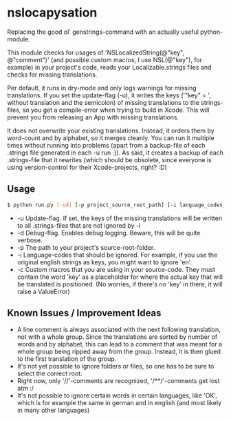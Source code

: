 nslocapysation
============

Replacing the good ol' genstrings-command with an actually useful python-module.

This module checks for usages of 'NSLocalizedString(@"key", @"comment")' 
(and possible custom macros, I use NSL(@"key"), for example) in your project's code, 
reads your Localizable.strings files and checks for missing translations.

Per default, it runs in dry-mode and only logs warnings for missing translations.
If you set the update-flag (-u), it writes the keys ('"key" = ', without translation and the semicolon) 
of missing translations to the strings-files, so you get a compile-error when trying to build in Xcode. 
This will prevent you from releasing an App with missing translations.

It does not overwrite your existing translations. Instead, it orders them by word-count and by alphabet, so it merges
cleanly. You can run it multiple times without running into problems (apart from a backup-file of each .strings file 
generated in each -u run :)). As said, it creates a backup of each .strings-file that it rewrites (which should be 
obsolete, since everyone is using version-control for their Xcode-projects, right? :D)

Usage
---
```sh
$ python run.py [-ud] [-p project_source_root_path] [-i language_codes_to_ignore] [-c custom_macros]  
```
- -u Update-flag. If set, the keys of the missing translations will be 
     written to all .strings-files that are not ignored by -i
- -d Debug-flag. Enables debug logging. Beware, this will be quite verbose.
- -p The path to your project's source-root-folder.
- -i Language-codes that should be ignored. 
     For example, if you use the original english strings as keys, you might want to ignore 'en'.
- -c Custom macros that you are using in your source-code. They must contain the word 'key' as a placeholder for where 
     the actual key that will be translated is positioned. (No worries, if there's no 'key' in there, it will raise 
     a ValueError)

Known Issues / Improvement Ideas
---
- A line comment is always associated with the next following translation, not with a whole group.
  Since the translations are sorted by number of words and by alphabet, this can lead to a comment that was
  meant for a whole group being ripped away from the group. Instead, it is then 
  glued to the first translation of the group. 
- It's not yet possible to ignore folders or files, so one has to be sure to select the correct root.
- Right now, only '//'-comments are recognized, '/\*\*/'-comments get lost atm :/ 
- It's not possible to ignore certain words in certain languages, like 'OK', which is for example the same in
  german and in english (and most likely in many other languages)
